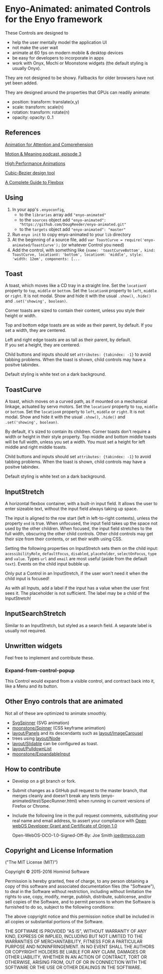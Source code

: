 # Enyo-Animated: animated Controls for the Enyo framework

These Controls are designed to
* help the user mentally model the application UI
* not make the user wait
* animate at 60 fps on modern mobile & desktop devices
* be easy for developers to incorporate in apps
* work with Onyx, Mochi or Moonstone widgets (the default styling is usually Onyx).

They are not designed to be showy.  Fallbacks for older browsers have not yet been added.

They are designed around the properties that GPUs can readily animate:
* position: transform: translate(x,y)
* scale: transform: scale(n)
* rotation: transform: rotate(n)
* opacity: opacity: 0..1


## References

[Animation for Attention and Comprehension](http://www.nngroup.com/articles/animation-usability/)

[Motion & Meaning podcast, episode 3](http://motionandmeaning.io/episode03.html)

[High Performance Animations](http://www.html5rocks.com/en/tutorials/speed/high-performance-animations/)

[Cubic-Bezier design tool](http://cubic-bezier.com/)

[A Complete Guide to Flexbox](https://css-tricks.com/snippets/css/a-guide-to-flexbox/)


## Using

1. In your app's `.enyoconfig`, 
	- to the `libraries` array add `"enyo-animated"`
	- to the `sources` object add `"enyo-animated": "https://github.com/DougReeder/enyo-animated.git"`
	- to the `targets` object add `"enyo-animated": "master"`
2. Run `enyo init` to copy enyo-animated to your `lib` directory
3. At the beginning of a source file, add `var ToastCurve = require('enyo-animated/ToastCurve');` 
(or whatever Control you need)
4. Add the control, with something like `{name: 'toastCurveBottom', kind: ToastCurve, locationV: 'bottom', locationH: 'middle', style: 'width: 12em', components: [...`

## Toast

A toast, which moves like a CD tray in a straight line.
Set the `locationV` property to `top`, `middle` or `bottom`.
Set the `locationH` property to `left`, `middle` or `right`.
It is not modal.
Show and hide it with the usual `.show()`, `.hide()` and `.set('showing', boolean)`.

Corner toasts are sized to contain their content, unless you style their height or width.

Top and bottom edge toasts are as wide as their parent, by default.
If you set a width, they are centered.

Left and right edge toasts are as tall as their parent, by default.  
If you set a height, they are centered.

Child buttons and inputs should set `attributes: {tabindex: -1}` to avoid tabbing problems.
When the toast is shown, child controls may have a positve tabindex.

Default styling is white text on a dark background.


## ToastCurve

A toast, which moves on a curved path, as if mounted on a mechanical linkage, actuated by servo motors.
Set the `locationV` property to `top`, `middle` or `bottom`.
Set the `locationH` property to `left`, `middle` or `right`.
It is not modal.
Show and hide it with the usual `.show()`, `.hide()` and `.set('showing', boolean)`.

By default, it's sized to contain its children.
Corner toasts don't require a width or height in their style property. 
Top middle and bottom middle toasts will be full width, unless you set a width.
You must set a height for left middle and right middle toasts.

Child buttons and inputs should set `attributes: {tabindex: -1}` to avoid tabbing problems.
When the toast is shown, child controls may have a positve tabindex.

Default styling is white text on a dark background.


## InputStretch

A horizontal flexbox container, with a built-in input field. It allows the user to enter sizeable text, without the input
field always taking up space.

The input is aligned to the row start (left in left-to-right contexts), unless the property `end` is true.
When unfocused, the input field takes up the space not used by the other children.
When focused, the input field stretches to the full width, obscuring the other child controls.
Other child controls may get their size from their contents, or set their width using CSS.

Setting the following properties on InputStretch sets them on the child input: `acessibilityRole`, `defaultFocus`, 
`disabled`, `placeholder`, `selectOnFocus`, `type` and `value`.
Types `url` and `email` are most useful (aside from the default `text`).
Events on the child input bubble up.

Only put a Control in an InputStretch, if the user won't need it when the child input is focused!

As with all Inputs, add a label if the input has a value when the user first sees it.
The placeholder is not sufficient.  The label may be a child of the InputStretch!


## InputSearchStretch

Similar to an InputStretch, but styled as a search field.
A separate label is usually not required.


## Unwritten widgets

Feel free to implement and contribute these.

### Expand-from-control-popup

This Control would expand from a visible control, and contract back into it, like a Menu and its button.


## Other Enyo controls that are animated

Not all of these are optimized to animate smoothly.

* [SvgSpinner](https://github.com/infusionsoft/enyo-svg-spinner) (SVG animation)
* [moonstone/Spinner](http://enyojs.com/docs/latest/index.html#/kind/moonstone/Spinner/Spinner) (CSS keyframe animation)
* [layout/Panels](http://enyojs.com/docs/latest/index.html#/kind/layout/Panels/Panels) 
and its descendants such as [layout/ImageCarousel](http://enyojs.com/docs/latest/index.html#/kind/layout/ImageCarousel/ImageCarousel)
* trees using [layout/Node](http://enyojs.com/docs/latest/index.html#/kind/layout/Node/Node)
* [layout/Slidable](http://enyojs.com/docs/latest/index.html#/kind/layout/Slideable/Slideable) can be configured as toast.
* [layout/PulldownList](http://enyojs.com/docs/latest/index.html#/kind/layout/PulldownList/PulldownList)
* [moonstone/ExpandableInput](http://enyojs.com/docs/latest/index.html#/kind/moonstone/ExpandableInput/ExpandableInput)


## How to contribute

* Develop on a git branch or fork.
* Submit changes as a GitHub pull request to the master branch, that merges cleanly and doesn't break any tests (enyo-animated/test/SpecRunner.html) when running in current versions of Firefox or Chrome.
* Include the following line in the pull request comments, substituting your real name and email address, 
to assert your compliance with [Open webOS Developer Grant and Certificate of Origin 1.0](http://www.openwebosproject.org/community/governance/dco/)
 
	Open-WebOS-DCO-1.0-Signed-Off-By: Joe Smith <joe@myco.com>


## Copyright and License Information

("The MIT License (MIT)")

Copyright © 2015-2016 Hominid Software

Permission is hereby granted, free of charge, to any person obtaining a copy
of this software and associated documentation files (the "Software"), to deal
in the Software without restriction, including without limitation the rights
to use, copy, modify, merge, publish, distribute, sublicense, and/or sell
copies of the Software, and to permit persons to whom the Software is
furnished to do so, subject to the following conditions:

The above copyright notice and this permission notice shall be included in
all copies or substantial portions of the Software.

THE SOFTWARE IS PROVIDED "AS IS", WITHOUT WARRANTY OF ANY KIND, EXPRESS OR
IMPLIED, INCLUDING BUT NOT LIMITED TO THE WARRANTIES OF MERCHANTABILITY,
FITNESS FOR A PARTICULAR PURPOSE AND NONINFRINGEMENT. IN NO EVENT SHALL THE
AUTHORS OR COPYRIGHT HOLDERS BE LIABLE FOR ANY CLAIM, DAMAGES OR OTHER
LIABILITY, WHETHER IN AN ACTION OF CONTRACT, TORT OR OTHERWISE, ARISING FROM,
OUT OF OR IN CONNECTION WITH THE SOFTWARE OR THE USE OR OTHER DEALINGS IN
THE SOFTWARE.
